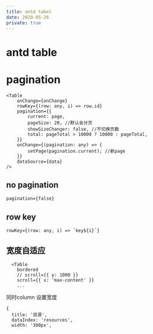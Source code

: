 ```yaml
---
title: antd tabel
date: 2020-05-26
private: true
---
```

# antd table

# pagination

    <Table 
        onChange={onChange}
        rowKey={(row: any, i) => row.id}
        pagination={{ 
            current: page,
            pageSize: 20, //默认会分页
            showSizeChanger: false, //不切换页数
            total: pageTotal > 10000 ? 10000 : pageTotal,
        }}
        onChange={(pagination: any) => {
            setPage(pagination.current); //新page
        }}
        dataSource={data}
    />

## no pagination
    pagination={false} 


## row key
    rowKey={(row: any, i) => `key${i}`}

## 宽度自适应

      <Table
        bordered
        // scroll={{ y: 1000 }}
        scroll={{ x: 'max-content' }}
        ...

同时column 设置宽度


    {
      title: '资源',
      dataIndex: 'resources',
      width: '300px',